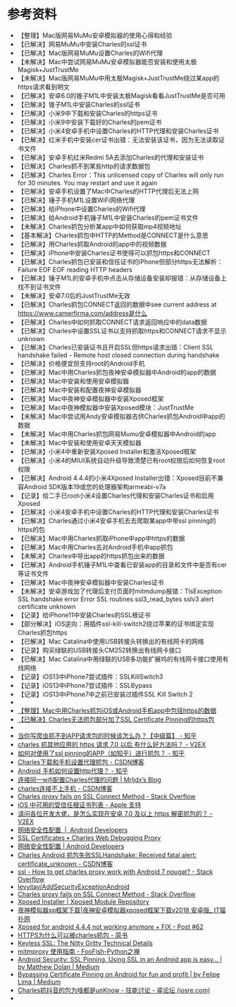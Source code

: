 # 参考资料

* 【整理】Mac版网易MuMu安卓模拟器的使用心得和经验
* 【已解决】网易MuMu中安装Charles的ssl证书
* 【已解决】Mac版网易MuMu设置Charles的Wifi代理
* 【未解决】Mac中尝试网易MuMu安卓模拟器能否安装和使用太极Magisk+JustTrustMe
* 【未解决】Mac版网易MuMu中用太极Magisk+JustTrustMe绕过某app的https请求看到明文
* 【已解决】安卓6.0的锥子M1L中安装太极Magisk看看JustTrustMe是否可用
* 【已解决】锥子M1L中安装Charles的ssl证书
* 【已解决】小米9中下载和安装Charles的https证书
* 【已解决】小米9中安装下载好的Charles的pem证书
* 【已解决】小米4安卓手机中设置Charles的HTTP代理和安装Charles证书
* 【已解决】红米手机中安装cer证书出错：无法安装该证书，因为无法读取证书文件
* 【已解决】安卓手机红米Redmi 5A去添加Charles的代理和安装证书
* 【已解决】Charles抓不到某些http的请求数据包
* 【已解决】Charles Error：This unlicensed copy of Charles will only run for 30 minutes. You may restart and use it again
* 【已解决】安卓手机设置了Mac中Charles的HTTP代理后无法上网
* 【已解决】锤子手机M1L设置WiFi网络代理
* 【已解决】给iPhone中设置Charles的Wifi代理
* 【已解决】给Android手机锤子M1L中安装Charles的pem证书文件
* 【未解决】Charles抓包分析某app中如何获取mp4视频地址
* 【基本解决】Charles抓包中HTTP的Method是CONNECT是什么意思
* 【已解决】用Charles抓取Android的app中的视频数据
* 【已解决】iPhone中安装Charles证书使得可以抓包https和CONNECT
* 【已解决】Charles抓包已安装和信任证书的iPhone但部分https无法解析：Failure EOF EOF reading HTTP headers
* 【已解决】锤子M1L的安卓手机中点击从存储设备安装却报错：从存储设备上找不到证书文件
* 【未解决】安卓7.0后的JustTrustMe无效
* 【已解决】Charles抓包CONNECT返回的数据中see current address at https://www.camerfirma.com/address是什么
* 【已解决】Charles中如何抓取CONNECT请求返回响应中的data数据
* 【已解决】Charles中设置SSL证书以支持抓取https和CONNECT请求不显示unknown
* 【已解决】Charles已安装证书且开启SSL但https请求出错：Client SSL handshake failed - Remote host closed connection during handshake
* 【已解决】价格便宜但支持root的Android手机
* 【已解决】Mac中用Charles抓包夜神安卓模拟器中Android的app的数据
* 【已解决】Mac中安装和使用安卓模拟器
* 【已解决】Mac中安装和配置夜神安卓模拟器
* 【已解决】Mac中夜神安卓模拟器中安装Xposed框架
* 【已解决】Mac中夜神模拟器中安装Xposed模块：JustTrustMe
* 【未解决】Mac中尝试用Andy安卓模拟器去供Charles抓包Android中app的数据
* 【未解决】Mac中用Charles抓包网易Mumu安卓模拟器中Android的app
* 【未解决】Mac中安装和使用安卓天天模拟器
* 【已解决】小米4中重新安装Xposed Installer和激活Xposed框架
* 【已解决】小米4的MIUI系统自动升级导致清楚已有root权限后如何恢复root权限
* 【已解决】Android 4.4.4的小米4Xposed Installer出错：Xposed目前不兼容Android SDK版本19或您的处理器架构armeabi-v7a
* 【记录】给二手已root小米4设置Charles代理和安装Charles证书和启用Xposed
* 【已解决】小米4安卓手机中设置Charles的HTTP代理和安装Charles证书
* 【已解决】Charles通过小米4安卓手机去去爬取某app中带ssl pinning的https的包
* 【已解决】Mac中用Charles抓取iPhone中app中https的数据
* 【已解决】Mac中用Charles去对Android手机中app抓包
* 【未解决】Charles中导出app的https抓包出来的数据
* 【已解决】Android手机锤子M1L中查看已安装app的目录和文件中是否有cer等证书文件
* 【已解决】Mac中夜神安卓模拟器中安装Charles证书
* 【未解决】安卓游戏加了代理后支付页面时mitmdump报错：TlsException SSL handshake error Error SSL routines ssl3_read_bytes sslv3 alert certificate unknown
* 【记录】给iPhone11中安装Charles的SSL根证书
* 【部分解决】iOS逆向：用插件ssl-kill-switch2绕过苹果的证书绑定实现Charles抓包https
* 【已解决】Mac Catalina中使用USB转接头转换出的有线网卡的网络
* 【记录】购买绿联的USB转接头CM252转换出有线网卡接口
* 【已解决】Mac Catalina中用绿联的USB多功能扩展坞的有线网卡接口使用有线网络
* 【记录】iOS13中iPhone7尝试插件：SSLKillSwitch3
* 【记录】iOS13中iPhone7尝试插件：SSLBypass
* 【记录】iOS13中iPhone7中之前已安装过插件SSL Kill Switch 2
* 
* [【整理】Mac中用Charles抓包iOS或Android手机app中包括https的数据](http://www.crifan.org/mac_use_charles_capture_crawl_ios_android_phone_app_data_include_https_package)
* [【已解决】Charles无法抓包部分加了SSL Certificate Pinning的https包](http://www.crifan.org/charles_cannot_crawl_parital_https_request_package_which_using_ssl_cerificate_pinning)
* 
* [当你写爬虫抓不到APP请求包的时候该怎么办？【中级篇】 - 知乎](https://zhuanlan.zhihu.com/p/56397466)
* [charles 抓其他应用的 https 请求 7.0 以后 有什么好方法吗？ - V2EX](https://www.v2ex.com/t/528852)
* [如何对使用了ssl pinning的APP（如知乎）进行抓包？ - 知乎](https://www.zhihu.com/question/60618756)
* [Charles下载和手机设置代理抓包 - CSDN博客](https://blog.csdn.net/u014773821/article/details/75514690)
* [Android 手机如何设置http代理？ - 知乎](https://www.zhihu.com/question/21474174)
* [连接同一wifi配置Charles代理的问题 | Mrljdx’s Blog](http://mrljdx.com/2016/06/16/%E8%BF%9E%E6%8E%A5%E5%90%8C%E4%B8%80wifi%E9%85%8D%E7%BD%AECharles%E4%BB%A3%E7%90%86%E7%9A%84%E9%97%AE%E9%A2%98/)
* [charles连接不上手机 - CSDN博客](https://blog.csdn.net/dingqk/article/details/80384391)
* [Charles proxy fails on SSL Connect Method - Stack Overflow](https://stackoverflow.com/questions/19108067/charles-proxy-fails-on-ssl-connect-method)
* [iOS 中可用的受信任根证书列表 - Apple 支持](https://support.apple.com/zh-cn/HT204132)
* [请问各位开发大佬，是怎么实现在安卓 7.0 及以上 https 解密抓包的？ - V2EX](https://www.v2ex.com/t/520791)
* [网络安全性配置  |  Android Developers](https://developer.android.com/training/articles/security-config)
* [SSL Certificates • Charles Web Debugging Proxy](https://www.charlesproxy.com/documentation/using-charles/ssl-certificates/)
* [网络安全性配置  |  Android Developers](https://developer.android.google.cn/training/articles/security-config)
* [Charles Android 抓包失败SSLHandshake: Received fatal alert: certificate_unknown - CSDN博客](https://blog.csdn.net/mrxiagc/article/details/75329629)
* [ssl - How to get charles proxy work with Android 7 nougat? - Stack Overflow](https://stackoverflow.com/questions/39215229/how-to-get-charles-proxy-work-with-android-7-nougat)
* [levyitay/AddSecurityExceptionAndroid](https://github.com/levyitay/AddSecurityExceptionAndroid)
* [Charles proxy fails on SSL Connect Method - Stack Overflow](https://stackoverflow.com/questions/19108067/charles-proxy-fails-on-ssl-connect-method/52277209#52277209)
* [Xposed Installer | Xposed Module Repository](http://repo.xposed.info/module/de.robv.android.xposed.installer)
* [夜神模拟器xp框架下载|夜神安卓模拟器xposed框架下载v2018 安卓版_ IT猫扑网](http://www.itmop.com/downinfo/259107.html)
* [Xposed for android 4.4.4 not working anymore + FIX - Post #62](https://forum.xda-developers.com/showpost.php?p=64063168&postcount=62)
* [HTTPS为什么可以被charles抓包 - 简书](https://www.jianshu.com/p/a1bd0bcfe6a5)
* [Keyless SSL: The Nitty Gritty Technical Details](https://blog.cloudflare.com/keyless-ssl-the-nitty-gritty-technical-details/)
* [mitmproxy 使用指南 - FooFish-Python之禅](https://foofish.net/mitmproxy-toturial.html)
* [Android Security: SSL Pinning. Using SSL in an Android app is easy… | by Matthew Dolan | Medium](https://medium.com/@appmattus/android-security-ssl-pinning-1db8acb6621e)
* [Bypassing Certificate Pinning on Android for fun and profit | by Felipe Lima | Medium](https://medium.com/@felipecsl/bypassing-certificate-pinning-on-android-for-fun-and-profit-1b0d14beab2b)
* [Charles抓抖音的包为啥都是unKnow - 技能讨论 - 睿论坛 (iosre.com)](https://iosre.com/t/charles%E6%8A%93%E6%8A%96%E9%9F%B3%E7%9A%84%E5%8C%85%E4%B8%BA%E5%95%A5%E9%83%BD%E6%98%AFunknow/20202)
* 